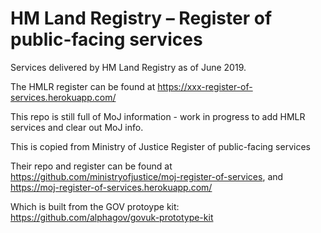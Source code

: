 # HM Land Registry – Register of public-facing services

Services delivered by HM Land Registry as of June 2019.

The HMLR register can be found at https://xxx-register-of-services.herokuapp.com/

This repo is still full of MoJ information - work in progress to add HMLR services and clear out MoJ info.


This is copied from Ministry of Justice Register of public-facing services

Their repo and register can be found at https://github.com/ministryofjustice/moj-register-of-services, and https://moj-register-of-services.herokuapp.com/

Which is built from the GOV protoype kit: https://github.com/alphagov/govuk-prototype-kit